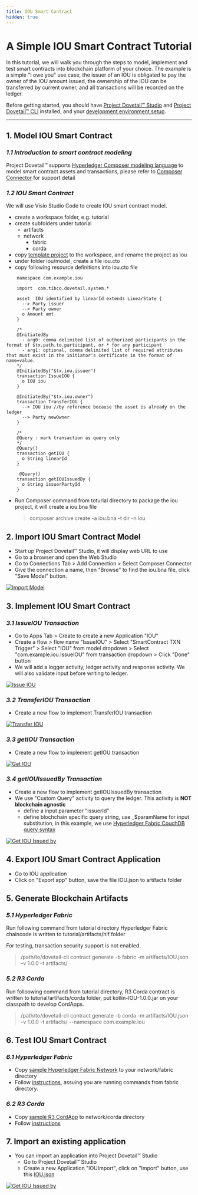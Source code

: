 ```yaml
---
title: IOU Smart Contract
hidden: true
---
```



 # A Simple IOU Smart Contract Tutorial

In this tutorial, we will walk you through the steps to model, implement and test smart contracts into blockchain platform of your choice. The example is a simple "I owe you" use case, the issuer of an IOU is obligated to pay the owner of the IOU amount issued, the ownership of the IOU can be transferred by current owner, and all transactions will be recorded on the ledger.

Before getting started, you should have [Project Dovetail™ Studio](../getting-started/getting-started-webui.md) and [Project Dovetail™ CLI](../getting-started/getting-started-cli.md) installed, and your [development environment setup](../../development/devenv/setup).

******

## 1. Model IOU Smart Contract
### *1.1 Introduction to smart contract modeling*
Project Dovetail™ supports [Hyperledger Composer modeling language](https://hyperledger.github.io/composer/v0.19/reference/cto_language.html) to model smart contract assets and transactions, please refer to [Composer Connector](https://github.com/TIBCOSoftware/dovetail-contrib/tree/master/SmartContract/connector/composer) for support detail

### *1.2 IOU Smart Contract*
We will use Visio Studio Code to create IOU smart contract model.
- create a workspace folder, e.g. tutorial
- create subfolders under tutorial
     - artifacts
     - network
        - fabric
        - corda
- copy [template project](https://github.com/TIBCOSoftware/dovetail/docs/content/labs/artifacts/composer-project-template) to the workspace, and rename the project as iou
- under folder iou/model, create a file iou.cto
- copy following resource definitions into iou.cto file
```
    namespace com.example.iou

    import  com.tibco.dovetail.system.*

    asset  IOU identified by linearId extends LinearState {
      --> Party issuer
      --> Party owner
      o Amount amt
    }

    /*
    @InitiatedBy
      - arg0: comma delimited list of authorized participants in the format of $tx.path.to.participant, or * for any participant
      - arg1: optional, comma delimited list of required attributes that must exist in the initiator's certificate in the format of name=value.
    */
    @InitiatedBy("$tx.iou.issuer")
    transaction IssueIOU {
      o IOU iou
    }

    @InitiatedBy("$tx.iou.owner")
    transaction TransferIOU {
      --> IOU iou //by reference because the asset is already on the ledger
      --> Party newOwner
    }

    /* 
    @Query : mark transaction as query only
    */
    @Query()
    transaction getIOU {
      o String linearId
    }

     @Query()
    transaction getIOUIssuedBy {
      o String issuerPartyId
    }
```
- Run Composer command from toturial directory to package the iou project, it will create a iou.bna file
   > composer archive create -a iou.bna -t dir -n iou

## 2. Import IOU Smart Contract Model
* Start up Project Dovetail™ Studio, it will display web URL to use
* Go to a browser and open the Web Studio
* Go to Connections Tab > Add Connection > Select Composer Connector
* Give the connection a name, then "Browse" to find the iou.bna file, click "Save Model" button. 

<p><a target="_blank" rel="noopener noreferrer" href="../images/recordings/importbna.gif"><img src="../images/recordings/importbna.gif" alt="Import Model" style="max-width:75%;"></a></p>

## 3. Implement IOU Smart Contract
### *3.1 IssueIOU Transaction*
* Go to Apps Tab > Create to create a new Application "IOU"
* Create a flow > flow name "IssueIOU" > Select "SmartContract TXN Trigger" > Select "IOU" from model dropdown > Select "com.example.iou.IssueIOU" from transaction dropdown > Click "Done" button
* We will add a logger activity, ledger activity and response activity. We will also validate input before writing to ledger. 

<p><a target="_blank" rel="noopener noreferrer" href="../images/recordings/issueiou.gif"><img src="../images/recordings/issueiou.gif" alt="Issue IOU" style="max-width:75%;"></a></p>

### *3.2 TransferIOU Transaction*
* Create a new flow to implement TransferIOU transaction
<p><a target="_blank" rel="noopener noreferrer" href="../images/recordings/transferiou.gif"><img src="../images/recordings/transferiou.gif" alt="Transfer IOU" style="max-width:75%;"></a></p>

### *3.3 getIOU Transaction*
* Create a new flow to implement getIOU transaction
<p><a target="_blank" rel="noopener noreferrer" href="../images/recordings/getiou.gif"><img src="../images/recordings/getiou.gif" alt="Get IOU" style="max-width:75%;"></a></p>

### *3.4 getIOUIssuedBy Transaction*
* Create a new flow to implement getIOUIssuedBy transaction
* We use "Custom Query" activity to query the ledger. This activity is **NOT blockchain agnostic**
   - define a input parameter "issuerId"
   - define blochchain specific query string, use _$paramName for input substitution, in this example, we use [Hyperledger Fabric CouchDB query syntax](https://hyperledger-fabric.readthedocs.io/en/release-1.3/couchdb_tutorial.html)

<p><a target="_blank" rel="noopener noreferrer" href="../images/recordings/getiouissuedby.gif"><img src="../images/recordings/getiouissuedby.gif" alt="Get IOU Issued by" style="max-width:75%;"></a></p>

## 4. Export IOU Smart Contract Application
* Go to IOU application
* Click on "Export app" button, save the file IOU.json to artifacts folder

## 5. Generate Blockchain Artifacts

### *5.1 Hyperledger Fabric*
Run following command from tutorial directory Hyperledger Fabric chaincode is written to tutorial/artifacts/hlf folder

For testing, transaction security support is not enabled.

> /path/to/dovetail-cli contract generate -b fabric -m artifacts/IOU.json -v 1.0.0 -t artifacts/

### *5.2 R3 Corda*
Run folloowing command from tutorial directory, R3 Corda contract is written to tutorial/artifacts/corda folder, put kotlin-IOU-1.0.0.jar on your classpath to develop CordApps.

> /path/to/dovetail-cli contract generate -b corda -m artifacts/IOU.json -v 1.0.0 -t artifacts/ --namespace com.example.iou

## 6. Test IOU Smart Contract
### *6.1 Hyperledger Fabric*
* Copy [sample Hyperledger Fabric Network](https://github.com/TIBCOSoftware/dovetail/blob/master/docs/content/labs/network/fabric) to your network/fabric directory
* Follow [instructions](https://github.com/TIBCOSoftware/dovetail/blob/master/docs/content/labs/network/fabric/fabric_network), assuing you are running commands from fabric directory.

### *6.2 R3 Corda*
* Copy [sample R3 CordApp](https://github.com/TIBCOSoftware/dovetail/blob/master/docs/content/labs/network/corda) to network/corda directory
* Follow [instructions](https://github.com/TIBCOSoftware/dovetail/blob/master/docs/content/labs/network/corda/corda_network)

## 7. Import an existing application
* You can import an application into Project Dovetail™ Studio
   - Go to Project Dovetail™ Studio
   - Create a new Application "IOUImport", click on "Import" button, use this [IOU.json](artifacts/IOU.json)

<p><a target="_blank" rel="noopener noreferrer" href="../images/recordings/importiou.gif"><img src="../images/recordings/importiou.gif" alt="Get IOU Issued by" style="max-width:75%;"></a></p>


